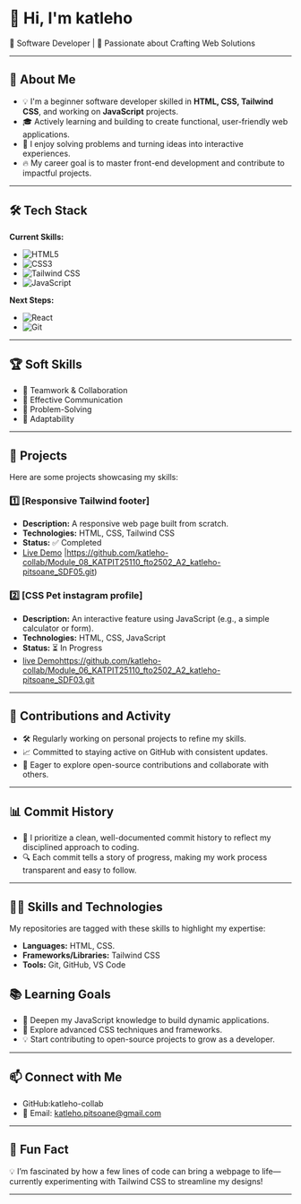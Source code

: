 # 👋 Hi, I'm katleho

🌱 Software Developer | 🚀 Passionate about Crafting Web Solutions


---

## 🎯 About Me

- 💡 I'm a beginner software developer skilled in **HTML, CSS, Tailwind CSS**, and working on **JavaScript** projects.
- 🎓 Actively learning and building to create functional, user-friendly web applications.
- 🤖 I enjoy solving problems and turning ideas into interactive experiences.
- 🔥 My career goal is to master front-end development and contribute to impactful projects.

---

## 🛠️ Tech Stack

**Current Skills:**

- ![HTML5](https://img.shields.io/badge/-HTML5-E34F26?style=flat-circle&logo=html5&logoColor=white)
- ![CSS3](https://img.shields.io/badge/-CSS3-1572B6?style=flat-circle&logo=css3)
- ![Tailwind CSS](https://img.shields.io/badge/-Tailwind_CSS-38B2AC?style=flat-circle&logo=tailwindcss)
- ![JavaScript](https://img.shields.io/badge/-JavaScript-F7DF1E?style=flat-circle&logo=javascript)

**Next Steps:**

- ![React](https://img.shields.io/badge/-React-61DAFB?style=flat-circle&logo=react)
- ![Git](https://img.shields.io/badge/-Git-F05032?style=flat-circle&logo=git&logoColor=white)

---

## 🏆 Soft Skills

- 🤝 Teamwork & Collaboration
- 📢 Effective Communication
- 🎯 Problem-Solving
- 🚀 Adaptability

---

## 📌 Projects

Here are some projects showcasing my skills:

### **1️⃣ [Responsive Tailwind footer]**

- **Description:** A responsive web page built from scratch.  
- **Technologies:** HTML, CSS, Tailwind CSS  
- **Status:** ✅ Completed  
- [Live Demo](https://github.com/katleho-collab/Module_08_KATPIT25110_fto2502_A2_katleho-pitsoane_SDF05.git) |https://github.com/katleho-collab/Module_08_KATPIT25110_fto2502_A2_katleho-pitsoane_SDF05.git)

### **2️⃣ [CSS Pet instagram profile]**

- **Description:** An interactive feature using JavaScript (e.g., a simple calculator or form).  
- **Technologies:** HTML, CSS, JavaScript  
- **Status:** ⏳ In Progress  
- [live Demo](https://github.com/yourusername/project-repo)https://github.com/katleho-collab/Module_06_KATPIT25110_fto2502_A2_katleho-pitsoane_SDF03.git


---

## 🌟 Contributions and Activity

- 🛠️ Regularly working on personal projects to refine my skills.
- 📈 Committed to staying active on GitHub with consistent updates.
- 🤝 Eager to explore open-source contributions and collaborate with others.

---

## 📊 Commit History

- 📝 I prioritize a clean, well-documented commit history to reflect my disciplined approach to coding.
- 🔍 Each commit tells a story of progress, making my work process transparent and easy to follow.

---

## 🧑‍💻 Skills and Technologies

My repositories are tagged with these skills to highlight my expertise:  
- **Languages:** HTML, CSS.
- **Frameworks/Libraries:** Tailwind CSS  
- **Tools:** Git, GitHub, VS Code  


## 📚 Learning Goals

- 🚀 Deepen my JavaScript knowledge to build dynamic applications.
- 🎨 Explore advanced CSS techniques and frameworks.
- 💡 Start contributing to open-source projects to grow as a developer.

---
## 📫 Connect with Me

- GitHub:katleho-collab
- 📧 Email: [katleho.pitsoane@gmail.com](katleho.pitsoane@gmail.com)

---

## 🚀 Fun Fact

💡 I’m fascinated by how a few lines of code can bring a webpage to life—currently experimenting with Tailwind CSS to streamline my designs!

---

